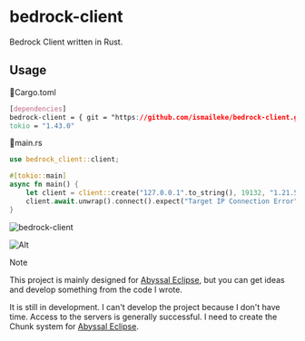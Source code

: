 # bedrock-client
Bedrock Client written in Rust.

## Usage

📄Cargo.toml
```css
[dependencies]
bedrock-client = { git = "https://github.com/ismaileke/bedrock-client.git", branch = "master" }
tokio = "1.43.0"
```


📄main.rs
```rust
use bedrock_client::client;

#[tokio::main]
async fn main() {
    let client = client::create("127.0.0.1".to_string(), 19132, "1.21.50".to_string(), true); // target address, target port, client version, debug mode
    client.await.unwrap().connect().expect("Target IP Connection Error");
}
```

![bedrock-client](https://github.com/user-attachments/assets/7de7d6ac-9235-45ad-a8ed-2a90514237d5)

![Alt](https://repobeats.axiom.co/api/embed/70276ac33a6a218bad362509eacf217169042d47.svg "Repobeats analytics image")

> [!NOTE]
> This project is mainly designed for [Abyssal Eclipse](https://github.com/ismaileke/abyssal-eclipse), but you can get ideas and develop something from the code I wrote.
>
> It is still in development. I can't develop the project because I don't have time. Access to the servers is generally successful. I need to create the Chunk system for [Abyssal Eclipse](https://github.com/ismaileke/abyssal-eclipse).

